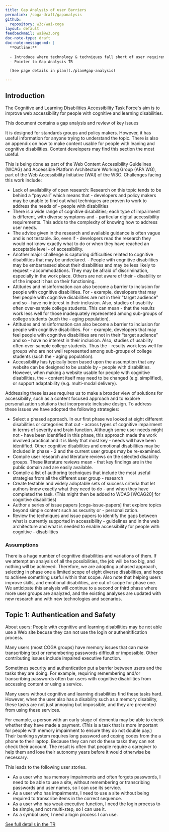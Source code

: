 ```yaml
---
title: Gap Analysis of user Barriers
permalink: /coga-draft/gapanalysis
github:
  repository: w3c/wai-coga
layout: default
feedbackmail: wai@w3.org
doc-note-type: draft
doc-note-message-md: |
  **Outline:**
  
  - Introduce where technology & techniques fall short of user requirements
  - Pointer to Gap Analysis TR

  [See page details in plan](./plan#gap-analysis)

---
```


## Introduction

The Cognitive and Learning Disabilities Accessibility Task Force's aim is to improve web accessibility for people with cognitive and learning disabilities.

This document contains a gap analysis and review of key issues

It is designed for standards groups and policy makers. However, it has useful information for anyone trying to understand the topic. There is also an appendix on how to make content usable for people with leaning and cognitive disabilities. Content developers may find this section the most useful.

This is being done as part of the Web Content Accessibility Guidelines (WCAG) and Accessible Platform Architecture Working Group (APA WG), part of the Web Accessibility Initiative (WAI) of the W3C. Challenges facing this work include:

- Lack of availability of open research: Research on this topic tends to be behind a “paywall” which means that - developers and policy makers may be unable to find out what techniques are proven to work to address the needs of - people with disabilities
- There is a wide range of cognitive disabilities; each type of impairment is different, with diverse symptoms and - particular digital accessibility requirements. This adds to the complexity of knowing how to address user needs.
- The advice given in the research and available guidance is often vague and is not testable. So, even if - developers read the research they would not know exactly what to do or when they have reached an acceptable level - of accessibility.
- Another major challenge is capturing difficulties related to cognitive disabilities that may be undeclared. - People with cognitive disabilities may be embarrassed about their disabilities and may be less likely to request - accommodations. They may be afraid of discrimination, especially in the work place. Others are not aware of their - disability or of the impact it has on their functioning.
- Attitudes and misinformation can also become a barrier to inclusion for people with cognitive disabilities. For - example, developers that may feel people with cognitive disabilities are not in their "target audience" and so - have no interest in their inclusion. Also, studies of usability often over-sample college students. This can mean - that the results work less well for those inadequately represented among sub-groups of college students (such the - aging population).
- Attitudes and misinformation can also become a barrier to inclusion for people with cognitive disabilities. For - example, developers that may feel people with cognitive disabilities are not in their “target audience” and so - have no interest in their inclusion. Also, studies of usability often over-sample college students. Thus the - results work less well for groups who are not well represented among sub-groups of college students (such the - aging population).
- Accessibility has typically been based upon the assumption that any website can be designed to be usable by - people with disabilities. However, when making a website usable for people with cognitive disabilities, the - content itself may need to be changed (e.g. simplified), or support adaptability (e.g. multi-modal delivery).

Addressing these issues requires us to make a broader view of solutions for accessibility, such as a content focused approach and to explore personalization solutions that incorporate inclusive design. To address these issues we have adopted the following strategies:

- Select a phased approach. In our first phase we looked at eight different disabilities or categories that cut - across types of cognitive impairment in terms of severity and brain function. Although some user needs might not - have been identified in this phase, this approach made the work involved practical and it is likely that most key - needs will have been identified. Other cognitive disabilities and emotional disabilities may be included in phase - 2 and the current user groups may be re-examined.
- Compile user research and literature reviews on the selected disability groups. These literature reviews mean - that key findings are in the public domain and are easily available.
- Compile a list of authoring techniques that include the most useful strategies from all the different user group - research 
- Create testable and widely adoptable sets of success criteria that let authors know exactly what they need to do - and when they have completed the task. (This might then be added to WCAG [WCAG20] for cognitive disabilities)
- Author a series of issue papers [coga-issue-papers] that explore topics beyond simple content such as security or - personalization.
- Review the techniques and issue papers to identify the gaps between what is currently supported in accessibility - guidelines and in the web architecture and what is needed to enable accessibility for people with cognitive - disabilities

### Assumptions

There is a huge number of cognitive disabilities and variations of them. If we attempt an analysis of all the possibilities, the job will be too big, and nothing will be achieved. Therefore, we are adopting a phased approach, selecting in phase one a limited scope of eight diverse disabilities, and hope to achieve something useful within that scope. Also note that helping users improve skills, and emotional disabilities, are out of scope for phase one. We anticipate this analysis will continue to a second or third phase where more user groups are analyzed, and the existing analyses are updated with new research and with new technologies and scenarios. 

## Topic 1: Authentication and Safety

About users: People with cognitive and learning disabilities may be not able use a Web site becuse they can not use the login or authenitification process.

Many users (most COGA groups) have memory issues that can make transcribing text or remembering passwords difficult or impossible. Other contributing issues include impaired executive function.

Sometimes security and authentication put a barrier between users and the tasks they are doing. For example, requiring remembering and/or transcribing passwords often bar users with cognitive disabilities from accessing content or using a service.

Many users without cognitive and learning disabilities find these tasks hard. However, when the user also has a disability such as a memory disability, these tasks are not just annoying but impossible, and they are prevented from using these services.

For example, a person with an early stage of dementia may be able to check whether they have made a payment. (This is a task that is more important for people with memory impairment to ensure they do not double pay.) Their banking system requires long password and coping codes from the a phone to their laptop. Because they can not do these tasks they can not check their account. The result is often that people require a caregiver to help them and lose their autonomy years before it would otherwise be necessary.

This leads to the following user stories.

- As a user who has memory impairments and often forgets passwords, I need to be able to use a site, without remembering or transcribing passwords and user names, so I can use its service.
- As a user who has impairments, I need to use a site without being required to transcribe items in the correct sequence.
- As a user who has weak executive function, I need the login process to be simple, and not multi-step, so I can use it.
- As a symbol user, I need a login process I can use.

[See full details in the TR](https://raw.githack.com/w3c/coga/making-the-tables-smaller/gap-analysis/index.html#topic-1-authentication-and-safety)